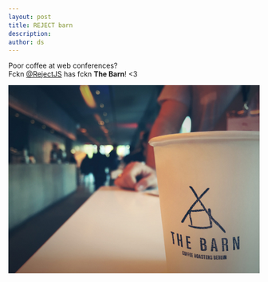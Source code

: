 ```yaml
---
layout: post
title: REJECT barn
description:
author: ds
---
```


Poor coffee at web conferences?  
Fckn [@RejectJS](http://rejectjs.org) has fckn __The Barn__! <3

![REJECT The Barn](/content/images/2015/09/reject-the-barn.jpg)
